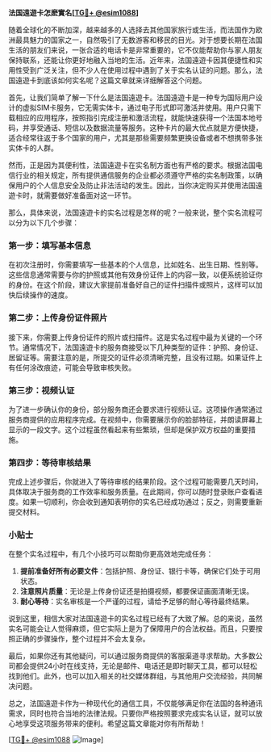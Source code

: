 **法国遠遊卡怎麽實名[[TG💪+ @esim1088](https://t.me/s/esim1088)]**

随着全球化的不断加深，越来越多的人选择去其他国家旅行或生活，而法国作为欧洲最具魅力的国家之一，自然吸引了无数游客和移民的目光。对于想要长期在法国生活的朋友们来说，一张合适的电话卡是非常重要的，它不仅能帮助你与家人朋友保持联系，还能让你更好地融入当地的生活。近年来，法国遠遊卡因其便捷性和实用性受到广泛关注，但不少人在使用过程中遇到了关于实名认证的问题。那么，法国遠遊卡到底该如何实名呢？这篇文章就来详细解答这个问题。

首先，让我们简单了解一下什么是法国遠遊卡。法国遠遊卡是一种专为国际用户设计的虚拟SIM卡服务，它无需实体卡，通过电子形式即可激活并使用。用户只需下载相应的应用程序，按照指引完成注册和激活流程，就能快速获得一个法国本地号码，并享受通话、短信以及数据流量等服务。这种卡片的最大优点就是方便快捷，适合经常往返于多个国家的用户，尤其是那些需要频繁更换设备或者不想携带多张实体卡的人群。

然而，正是因为其便利性，法国遠遊卡在实名制方面也有严格的要求。根据法国电信行业的相关规定，所有提供通信服务的企业都必须遵守严格的实名制政策，以确保用户的个人信息安全及防止非法活动的发生。因此，当你决定购买并使用法国遠遊卡时，就需要做好准备面对这一环节。

那么，具体来说，法国遠遊卡的实名过程是怎样的呢？一般来说，整个实名流程可以分为以下几个步骤：

### 第一步：填写基本信息

在初次注册时，你需要填写一些基本的个人信息，比如姓名、出生日期、性别等。这些信息通常需要与你的护照或其他有效身份证件上的内容一致，以便系统验证你的身份。在这个阶段，建议大家提前准备好自己的证件扫描件或照片，这样可以加快后续操作的速度。

### 第二步：上传身份证件照片

接下来，你需要上传身份证件的照片或扫描件。这是实名过程中最为关键的一个环节。通常情况下，法国遠遊卡的服务商接受以下几种类型的证件：护照、身份证、居留证等。需要注意的是，所提交的证件必须清晰完整，且没有过期。如果证件上有任何涂改痕迹，可能会导致审核失败。

### 第三步：视频认证

为了进一步确认你的身份，部分服务商还会要求进行视频认证。这项操作通常通过服务商提供的应用程序完成。在视频中，你需要展示你的脸部特征，并朗读屏幕上显示的一段文字。这个过程虽然看起来有些繁琐，但却是保护双方权益的重要措施。

### 第四步：等待审核结果

完成上述步骤后，你就进入了等待审核的结果阶段。这个过程可能需要几天时间，具体取决于服务商的工作效率和服务质量。在此期间，你可以随时登录账户查看进度。如果一切顺利，你会收到通知表明你的实名已经成功通过；反之，则需要重新提交材料。

### 小贴士

在整个实名过程中，有几个小技巧可以帮助你更高效地完成任务：

1. **提前准备好所有必要文件**：包括护照、身份证、银行卡等，确保它们处于可用状态。
2. **注意照片质量**：无论是上传身份证还是拍摄视频，都要保证画面清晰无误。
3. **耐心等待**：实名审核是一个严谨的过程，请给予足够的耐心等待最终结果。

说到这里，相信大家对法国遠遊卡的实名过程已经有了大致了解。总的来说，虽然实名可能会让人觉得麻烦，但它实际上是为了保障用户的合法权益。而且，只要按照正确的步骤操作，整个过程并不会太复杂。

最后，如果你还有其他疑问，可以通过服务商提供的客服渠道寻求帮助。大多数公司都会提供24小时在线支持，无论是邮件、电话还是即时聊天工具，都可以轻松找到他们。此外，也可以加入相关的社交媒体群组，与其他用户交流经验，共同解决问题。

总之，法国遠遊卡作为一种现代化的通信工具，不仅能够满足你在法国的各种通讯需求，同时也符合当地的法律法规。只要你严格按照要求完成实名认证，就可以放心地享受这项服务带来的便利。希望这篇文章能对你有所帮助！

[[TG💪+ @esim1088](https://t.me/s/esim1088) ![Image](https://i.postimg.cc/4NQfJmqS/Snipaste-2025-05-13-00-14-12.png)]